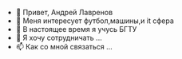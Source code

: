 - 👋 Привет, Андрей Лавренов
- 👀 Меня интересует футбол,машины,и it сфера
- 🌱 В настоящее время я учусь БГТУ
- 💞️ Я хочу сотрудничать ...
- 📫 Как со мной связаться ...

<!---
Andrey121299/Andrey121299 is a ✨ special ✨ repository because its `README.md` (this file) appears on your GitHub profile.
You can click the Preview link to take a look at your changes.
--->
